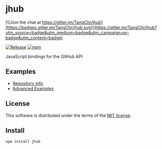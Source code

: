 # jhub

[![Join the chat at https://gitter.im/TangChr/jhub](https://badges.gitter.im/TangChr/jhub.svg)](https://gitter.im/TangChr/jhub?utm_source=badge&utm_medium=badge&utm_campaign=pr-badge&utm_content=badge)

[![Release](https://img.shields.io/github/release/TangChr/jhub.svg)](https://github.com/TangChr/jhub/releases/latest)
[![npm](http://img.shields.io/npm/v/jhub.svg)](https://www.npmjs.com/package/jhub)

JavaScript bindings for the GitHub API

## Examples
* [Repository info](https://github.com/TangChr/jhub/wiki/Examples)
* [Advanced Examples](https://github.com/TangChr/jhub/wiki/Advanced-Examples)

## License
This software is distributed under the terms of the [MIT license](http://opensource.org/licenses/MIT).

## Install
```
npm install jhub
```